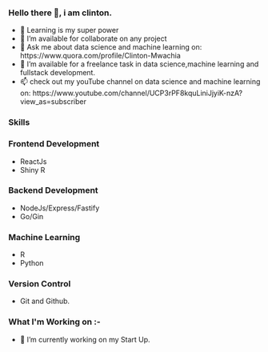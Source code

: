 ### Hello there 👋, i am clinton.
<ul>
  <li>🌱 Learning is my super power</li>
  <li>👯 I’m available for collaborate on any project</li>
  <li>💬 Ask me about data science and machine learning on: https://www.quora.com/profile/Clinton-Mwachia</li>
  <li>🔭 I’m available for a freelance task in data science,machine learning and fullstack development.</li>
  <li>📫 check out my youTube channel on data science and machine learning on: https://www.youtube.com/channel/UCP3rPF8kquLiniJjyiK-nzA?view_as=subscriber </li>
</ul>

### Skills
<h3>Frontend Development</h3>
<ul>
  <li>ReactJs</li>
  <li>Shiny R </>
</ul>
<h3>Backend Development</h3>
<ul>
  <li>NodeJs/Express/Fastify</li>
  <li>Go/Gin</li>
</ul>
<h3>Machine Learning</h3>
<ul>
  <li>R</li>
  <li>Python</li>
</ul>

### Version Control
- Git and Github.

### What I'm Working on :- 

- 🔭 I’m currently working on my Start Up.
<!--
**clinton-mwachia/clinton-mwachia** is a ✨ _special_ ✨ repository because its `README.md` (this file) appears on your GitHub profile.

Here are some ideas to get you started:

- 🔭 I’m currently working on ...
- 🌱 I’m currently learning ...
- 👯 I’m looking to collaborate on ...
- 🤔 I’m looking for help with ...
- 💬 Ask me about ...
- 📫 How to reach me: ...
- 😄 Pronouns: ...
- ⚡ Fun fact: ...
-->
